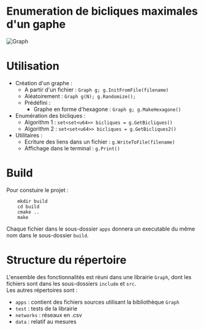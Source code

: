 # Enumeration de bicliques maximales d'un gaphe

![Graph](Graph.gif "Graph")

# Utilisation
* Création d'un graphe :
    * A partir d'un fichier :
        `Graph g; g.InitFromFile(filename)`
    * Aléatoirement :
        `Graph g(N); g.Randomize();`
    * Prédéfini     :
        * Graphe en forme d'hexagone  : `Graph g; g.MakeHexagone()`
* Enumération des bicliques :
    * Algorithm 1 : `set<set<u64>> bicliques = g.GetBicliques()`
    * Algorithm 2 : `set<set<u64>> bicliques = g.GetBicliques2()`
* Utilitaires :
    * Ecriture des liens dans un fichier : `g.WriteToFile(filename)`
    * Affichage dans le terminal : `g.Print()`


# Build
Pour constuire le projet :  
```
    mkdir build  
    cd build  
    cmake ..  
    make
```
Chaque fichier dans le sous-dossier `apps` donnera un executable du même nom dans le sous-dossier `build`.  


# Structure du répertoire
L'ensemble des fonctionnalités est réuni dans une librairie `Graph`, dont les fichiers sont dans les sous-dossiers `include` et `src`.  
Les autres répertoires sont :
* `apps` : contient des fichiers sources utilisant la bibliothèque `Graph`
* `test` : tests de la librairie
* `networks` : réseaux en .csv
* `data` : relatif au mesures

